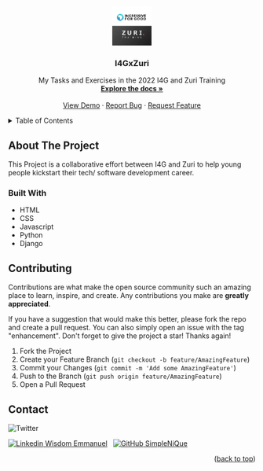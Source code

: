 

<div id="top"></div>


<!-- PROJECT SHIELDS -->
<!--
*** I'm using markdown "reference style" links for readability.
*** Reference links are enclosed in brackets [ ] instead of parentheses ( ).
*** See the bottom of this document for the declaration of the reference variables
*** for contributors-url, forks-url, etc. This is an optional, concise syntax you may use.
*** https://www.markdownguide.org/basic-syntax/#reference-style-links
-->


<!-- PROJECT LOGO -->
<br />
<div align="center">
  <a href="https://github.com/SimpleNiQue/I4GxZuri">
    <img src="./images/I4Gx Zuri.jpeg" alt="Logo" width="80" height="80">
  </a>

<h3 align="center">I4GxZuri</h3>

  <p align="center">
    My Tasks and Exercises in the 2022 <a href="https://ingressive.org" style="text-decoration: none;">I4G</a> and <a href="https://zuri.team
" style="text-decoration: none;">Zuri</a> Training
    <br />
    <a href="https://github.com/SimpleNiQue/I4GxZuri"><strong>Explore the docs »</strong></a>
    <br />
    <br />
    <a href="https://github.com/SimpleNiQue/I4GxZuri">View Demo</a>
    ·
    <a href="https://github.com/SimpleNiQue/I4GxZuri/issues">Report Bug</a>
    ·
    <a href="https://github.com/SimpleNiQue/I4GxZuri/issues">Request Feature</a>
  </p>
</div>



<!-- TABLE OF CONTENTS -->
<details>
  <summary>Table of Contents</summary>
  <ol>
    <li>
      <a href="#about-the-project">About The Project</a>
      <ul>
        <li><a href="#built-with">Built With</a></li>
        <li><a href="#contributing">Contributing</a></li>
        <li><a href="#contact">Contact</a></li>
      </ul>
    </li>
  </ol>
</details>



<!-- ABOUT THE PROJECT -->
## About The Project
This Project is a collaborative effort between I4G and Zuri to help young people kickstart their tech/ software development career.

### Built With

* HTML
* CSS
* Javascript
* Python
* Django


<!-- CONTRIBUTING -->
## Contributing

Contributions are what make the open source community such an amazing place to learn, inspire, and create. Any contributions you make are **greatly appreciated**.

If you have a suggestion that would make this better, please fork the repo and create a pull request. You can also simply open an issue with the tag "enhancement".
Don't forget to give the project a star! Thanks again!

1. Fork the Project
2. Create your Feature Branch (`git checkout -b feature/AmazingFeature`)
3. Commit your Changes (`git commit -m 'Add some AmazingFeature'`)
4. Push to the Branch (`git push origin feature/AmazingFeature`)
5. Open a Pull Request


<!-- CONTACT -->
## Contact

![Twitter](https://img.shields.io/twitter/follow/SimpleNick6.svg?style=social&label=@SimpleNick6)

[![Linkedin](https://i.stack.imgur.com/gVE0j.png) Wisdom Emmanuel](https://www.linkedin.com/Wisdom%20%Emmanuel)
&nbsp;
[![GitHub](https://i.stack.imgur.com/tskMh.png) SimpleNiQue](https://github.com/SimpleNiQue)
<p align="right">(<a href="#top">back to top</a>)</p>

